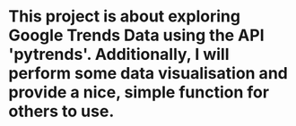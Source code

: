 # This project is about exploring Google Trends Data using the API 'pytrends'. Additionally, I will perform some data visualisation and provide a nice, simple function for others to use.